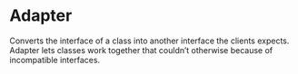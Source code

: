 # Adapter
Converts the interface of a class into another interface the clients expects.
Adapter lets classes work together that couldn’t otherwise because of
incompatible interfaces.
